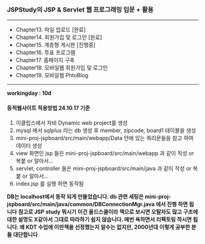 ### JSPStudy의 JSP & Servlet 웹 프로그래밍 입문 + 활용
---
- Chapter13. 파일 업로드 [완료]
- Chapter14. 회원가입 및 로그인 [완료]
- Chapter15. 계층형 게시판 [진행중]
- Chapter16. 투표 프로그램
- Chapter17. 홈페이지 구축
- Chapter18. 모바일웹 회원가입 및 로그인
- Chapter19. 모바일웹 PhtoBlog

---
__workingday : 10d__


#### 동적웹사이트 적용방법 24.10.17 기준 ####

1. 이클립스에서 자바 Dynamic web project를 생성
2. mysql 에서 sqlplus 라는 db 생성 후 member, zipcode, board1 테이블을 생성
3. mini-proj-jspboard/src/main/webapp/Data 안에 있는 쿼리문들을 참고 하여 데이터 생성
4. view 화면인 jsp 들은 mini-proj-jspboard/src/main/webapp 과 같이 작성 or 복붙 or 알아서...
5. servlet, controller 들은 mini-proj-jspboard/src/main/java 과 같이 작성 or 복붙 or 알아서...
6. index.jsp 를 실행 하면 동작됨

**DB는 localhost에서 동작 되게 만들었습니다. db 관련 세팅은 mini-proj-jspboard/src/main/java/common/DBConnectionMgr.java 에서 진행 하면 됩니다**
**참고로 JSP study 뭐시기 이건 올드스쿨이라 책으로 보시면 오탈자도 많고 구조에 대한 설명도 X같아서 그대로 따라하기 쉽지 않습니다. 매번 욕하면서 리팩토링 하시면 됩니다. 왜 KDT 수업에 이딴책을 선정했는지 알수는 없지만, 2000년대 이렇게 공부한 분들 대단합니다**

